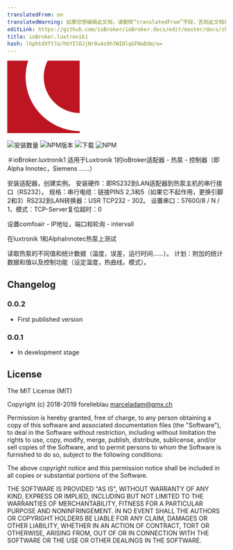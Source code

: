 ```yaml
---
translatedFrom: en
translatedWarning: 如果您想编辑此文档，请删除“translatedFrom”字段，否则此文档将再次自动翻译
editLink: https://github.com/ioBroker/ioBroker.docs/edit/master/docs/zh-cn/adapterref/iobroker.luxtronik1/README.md
title: ioBroker.luxtronik1
hash: lhphtdXTt7a/hbYIlDJjNr8u4s9h7WIDlqGFNaDdm/o=
---
```

![商标](../../../en/adapterref/iobroker.luxtronik1/admin/luxtronik1.png)

![安装数量](http://iobroker.live/badges/luxtronik1-stable.svg)
![NPM版本](http://img.shields.io/npm/v/iobroker.luxtronik1.svg)
![下载](https://img.shields.io/npm/dm/iobroker.luxtronik1.svg)
![NPM](https://nodei.co/npm/iobroker.luxtronik1.png?downloads=true)

＃ioBroker.luxtronik1
适用于Luxtronik 1的ioBroker适配器 - 热泵 - 控制器（即Alpha Innotec，Siemens ......）

安装适配器，创建实例。
安装硬件：即RS232到LAN适配器到热泵主机的串行接口（RS232）。
规格：串行电缆：链接PINS 2,3和5（如果它不起作用，更换引脚2和3）RS232到LAN转换器：USR TCP232  -  302。
设置串口：57600/8 / N / 1，模式：TCP-Server复位超时：0

设置comfoair  -  IP地址，端口和轮询 -  intervall

在luxtronik 1和AlphaInnotec热泵上测试

读取热泵的不同值和统计数据（温度，误差，运行时间......）。
计划：附加的统计数据和值以及控制功能（设定温度，热曲线，模式）。

## Changelog

### 0.0.2

-   First published version

### 0.0.1

-   In development stage

## License

The MIT License (MIT)

Copyright (c) 2018-2019 forelleblau marceladam@gmx.ch

Permission is hereby granted, free of charge, to any person obtaining a copy
of this software and associated documentation files (the "Software"), to deal
in the Software without restriction, including without limitation the rights
to use, copy, modify, merge, publish, distribute, sublicense, and/or sell
copies of the Software, and to permit persons to whom the Software is
furnished to do so, subject to the following conditions:

The above copyright notice and this permission notice shall be included in
all copies or substantial portions of the Software.

THE SOFTWARE IS PROVIDED "AS IS", WITHOUT WARRANTY OF ANY KIND, EXPRESS OR
IMPLIED, INCLUDING BUT NOT LIMITED TO THE WARRANTIES OF MERCHANTABILITY,
FITNESS FOR A PARTICULAR PURPOSE AND NONINFRINGEMENT. IN NO EVENT SHALL THE
AUTHORS OR COPYRIGHT HOLDERS BE LIABLE FOR ANY CLAIM, DAMAGES OR OTHER
LIABILITY, WHETHER IN AN ACTION OF CONTRACT, TORT OR OTHERWISE, ARISING FROM,
OUT OF OR IN CONNECTION WITH THE SOFTWARE OR THE USE OR OTHER DEALINGS IN
THE SOFTWARE.